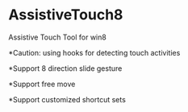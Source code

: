 AssistiveTouch8
===============

Assistive Touch Tool for win8


*Caution: using hooks for detecting touch activities

*Support 8 direction slide gesture

*Support free move

*Support customized shortcut sets

